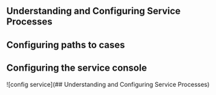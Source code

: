 ## Understanding and Configuring Service Processes
## Configuring paths to cases 
## Configuring the service console

![config service](## Understanding and Configuring Service Processes)